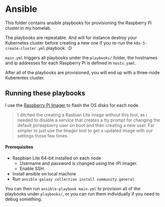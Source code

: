 # Ansible

This folder contains ansible playbooks for provisioning the Raspberry Pi cluster in my homelab.

The playbooks are repeatable. And will for instance destroy your Kubernetes cluster before creating a new one if you re-run the `k8s-5-create-cluster.yml` playbook. :D

`main.yml` triggers all playbooks under the `playbooks/` folder, the hostnames and ip addresses for each Raspberry Pi is defined in `hosts.yaml`.

After all of the playbooks are provisioned, you will end up with a three-node Kuberentes cluster.

## Running these playbooks

I use the [Raspberry Pi Imager](https://www.raspberrypi.com/software/) to flash the OS disks for each node.

>I ditched the creating a Rasbian Lite image without this tool, as i needed to disable a service that creates a tty prompt for changing the default pi/raspberry user on boot and then creating a new user. Far simpler to just use the Imager tool to get a updated image with our settings those few times.

#### Prerequisites
  - Raspbian Lite 64-bit installed on each node
    - Username and password is changed using the rPi imager.
    - Enable SSH.
  - Install ansible on local machine
  - Run `ansible-galaxy collection install community.general`

You can then run `ansible-playbook main.yml` to provision all of the playbooks under `playbooks/`, or you can run them individually if you need to debug something.

